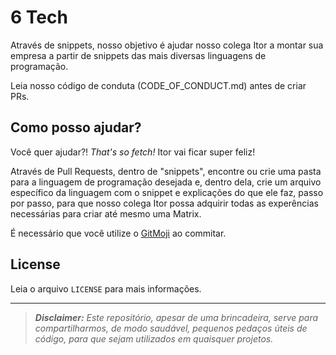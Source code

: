 # 6 Tech

Através de snippets, nosso objetivo é ajudar nosso colega Itor a montar sua empresa a partir de snippets das mais diversas linguagens de programação.

Leia nosso código de conduta (CODE_OF_CONDUCT.md) antes de criar PRs.

## Como posso ajudar?

Você quer ajudar?! _That's so fetch!_ Itor vai ficar super feliz!

Através de Pull Requests, dentro de "snippets", encontre ou crie uma pasta para a linguagem de programação desejada e, dentro dela, crie um arquivo específico da linguagem com o snippet e explicações do que ele faz, passo por passo, para que nosso colega Itor possa adquirir todas as experências necessárias para criar até mesmo uma Matrix.

É necessário que você utilize o [GitMoji](https://gitmoji.carloscuesta.me/) ao commitar.

## License

Leia o arquivo `LICENSE` para mais informações.

---

> _**Disclaimer:** Este repositório, apesar de uma brincadeira, serve para compartilharmos, de modo saudável, pequenos pedaços úteis de código, para que sejam utilizados em quaisquer projetos._